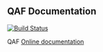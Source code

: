 ## QAF Documentation
[![Build Status](https://travis-ci.org/qmetry/qaf.svg?branch=gh-pages)](https://travis-ci.org/qmetry/qaf)

QAF [Online documentation](https://qmetry.github.io/qaf/)



